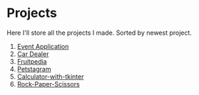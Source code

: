# Projects
Here I'll store all the projects I made.
Sorted by newest project.

1. [Event Application](https://github.com/vKochanov78/EventApp) <br />
1. [Car Dealer](https://github.com/vKochanov78/Car-Dealer-Website) <br />
2. [Fruitpedia](https://github.com/vKochanov78/FruitpediaWebApp) <br />
3. [Petstagram](https://github.com/vKochanov78/Petstagram) <br />
4. [Calculator-with-tkinter](https://github.com/vKochanov78/Simple_Calculator-with-tkinter) <br />
5. [Rock-Paper-Scissors](https://github.com/vKochanov78/Rock-Paper-Scissors_simple_project) <br />
